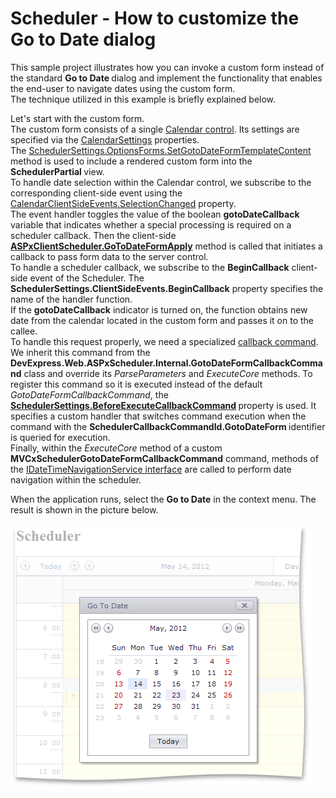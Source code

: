 # Scheduler - How to customize the Go to Date dialog


<p>This sample project illustrates how you can invoke a custom form instead of the standard <strong>Go to Date </strong>dialog and implement the functionality that enables the end-user to navigate dates using the custom form.<br />
The technique utilized in this example is briefly explained below.</p><p>Let's start with the custom form.<br />
The custom form consists of a single <a href="http://documentation.devexpress.com/#AspNet/CustomDocument9013"><u>Calendar control</u></a>. Its settings are specified via the <a href="http://documentation.devexpress.com/#AspNet/clsDevExpressWebMvcCalendarSettingstopic"><u>CalendarSettings</u></a> properties. <br />
The <a href="http://documentation.devexpress.com/#AspNet/DevExpressWebMvcMVCxSchedulerOptionsForms_SetGotoDateFormTemplateContenttopic2215"><u>SchedulerSettings.OptionsForms.SetGotoDateFormTemplateContent</u></a> method is used to include a rendered custom form into the <strong>SchedulerPartial </strong>view.<br />
To handle date selection within the Calendar control, we subscribe to the corresponding client-side event using the <a href="http://documentation.devexpress.com/#AspNet/DevExpressWebASPxEditorsCalendarClientSideEvents_SelectionChangedtopic"><u>CalendarClientSideEvents.SelectionChanged</u></a> property.<br />
The event handler toggles the value of the boolean <strong>gotoDateCallback </strong>variable that indicates whether a special processing is required on a scheduler callback. Then the client-side <a href="http://documentation.devexpress.com/#AspNet/DevExpressWebASPxSchedulerScriptsASPxClientScheduler_GoToDateFormApplytopic"><strong><u>ASPxClientScheduler.GoToDateFormApply</u></strong></a> method is called that initiates a callback to pass form data to the server control.<br />
To handle a scheduler callback, we subscribe to the <strong>BeginCallback</strong> client-side event of the Scheduler. The <strong>SchedulerSettings.ClientSideEvents.BeginCallback</strong> property specifies the name of the handler function.<br />
If the <strong>gotoDateCallback</strong> indicator is turned on, the function obtains new date from the calendar located in the custom form and passes it on to the callee. <br />
To handle this request properly, we need a specialized <a href="http://documentation.devexpress.com/#AspNet/CustomDocument5462"><u>callback command</u></a>. We inherit this command from the <strong>DevExpress.Web.ASPxScheduler.Internal.GotoDateFormCallbackCommand</strong> class and override its <i>ParseParameters </i>and <i>ExecuteCore </i>methods. To register this command so it is executed instead of the default <i>GotoDateFormCallbackCommand</i>, the <a href="http://documentation.devexpress.com/#AspNet/DevExpressWebMvcSchedulerSettings_BeforeExecuteCallbackCommandtopic"><strong><u>SchedulerSettings.BeforeExecuteCallbackCommand</u></strong></a><strong> </strong>property is used. It specifies a custom handler that switches command execution when the command with the <strong>SchedulerCallbackCommandId.GotoDateForm </strong>identifier is queried for execution.<br />
Finally, within the <i>ExecuteCore </i>method of a custom <strong>MVCxSchedulerGotoDateFormCallbackCommand</strong> command, methods of the <a href="http://documentation.devexpress.com/#CoreLibraries/clsDevExpressXtraSchedulerServicesIDateTimeNavigationServicetopic"><u>IDateTimeNavigationService interface</u></a> are called to perform date navigation within the scheduler.</p><p>When the application runs, select the <strong>Go to Date</strong> in the context menu. The result is shown in the picture below.</p><p><img src="https://raw.githubusercontent.com/DevExpress-Examples/scheduler-how-to-customize-the-go-to-date-dialog-e4015/14.1.6+/media/d7891d12-4c60-45e5-904b-c62fa5aca5e4.png"></p>

<br/>


